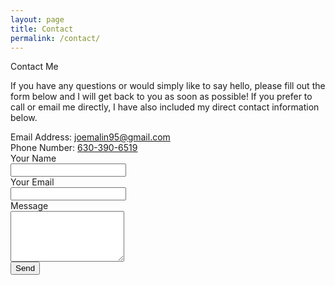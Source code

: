 ```yaml
---
layout: page
title: Contact
permalink: /contact/
---
```


<script>
    $("#contact-form").validate();
</script>

<div class="header-row">
        <span class="header-text">Contact Me</span>
</div>
<div class="description-row">
        <span class="description-text">
            <p>
                If you have any questions or would simply like to say hello, please fill out the form below and I will get back to you as soon as possible! If you prefer to call or email me directly, I have also included my direct contact information below.
            </p>
            <div class="contact-info">
                <div class="contact-info-row">
                    <span class="contact-info-label">
                        Email Address: 
                    </span>
                    <span class="contact-info-value">
                        <a href="mailto:joemalin95@gmail.com" target="_top">joemalin95@gmail.com</a>
                    </span>
                </div>
                <div class="contact-info-row">
                    <span class="contact-info-label">
                        Phone Number:    
                    </span>
                    <span class="contact-info-value">
                        <a href="tel:630-390-6519">630-390-6519</a>
                    </span>
                </div>
            </div>
        </span>
</div>


<form action="https://formspree.io/joemalin95@gmail.com" method="POST">
  <input type="hidden" name="_next" value="{{site.url}}/{{site.return_path}}/"/>
  <input type="text" name="_gotcha" style="display:none" />

  <div class="contact-container">
      <div class="contact-row">
          <div class="contact-field left">
              <div class="contact-label">
                  <label for="name-input">Your Name</label>
              </div>
              <div class="contact-input">
                  <input  id="name-input" type="text" name="name" required>
              </div>
          </div>
          <div class="contact-field right">
              <div class="contact-label">
                  <label for="email-input">Your Email</label>
              </div>
              <div class="contact-input">
                  <input id="email-input" type="email" name="_replyto" required>
              </div>
          </div>
      </div>
      <div class="contact-row">
          <div class="contact-field">
              <div class="contact-label">
                  <label for="message-input">Message</label>
              </div>
              <div class="contact-input">
                  <textarea id="message-input" name="Message" rows="5" required ></textarea>
              </div>
          </div>
      </div>
      <div class="contact-row">
            <button class="contact-submit-btn std-btn" type="submit">
                <i class="fa fa-paper-plane"></i>
                <span>Send</span>
            </button>
      </div>
  </div>
</form>

